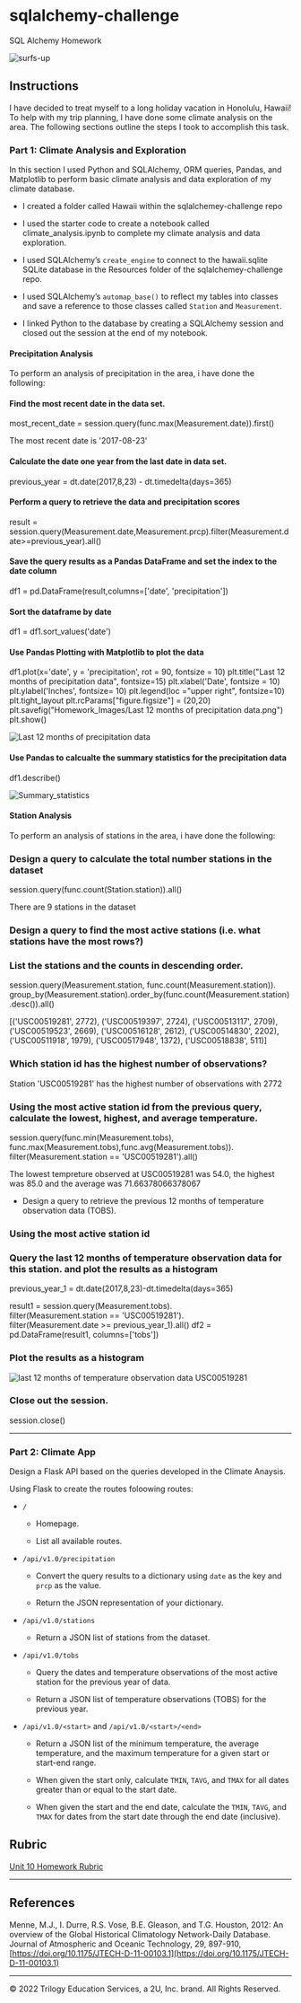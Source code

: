# sqlalchemy-challenge
SQL Alchemy Homework

![surfs-up](https://user-images.githubusercontent.com/85430216/167292209-56a1ca00-5c2b-46eb-87c7-40ce48218928.png)


## Instructions

I have decided to treat myself to a long holiday vacation in Honolulu, Hawaii! To help with my trip planning, I have done some climate analysis on the area. The following sections outline the steps I took to accomplish this task.

### Part 1: Climate Analysis and Exploration

In this section I used Python and SQLAlchemy, ORM queries, Pandas, and Matplotlib to perform basic climate analysis and data exploration of my climate database. 

* I created a folder called Hawaii within the sqlalchemey-challenge repo

* I used the starter code to create a notebook called climate_analysis.ipynb to complete my climate analysis and data exploration.

* I used SQLAlchemy’s `create_engine` to connect to the hawaii.sqlite SQLite database in the Resources folder of the sqlalchemey-challenge repo.

* I used SQLAlchemy’s `automap_base()` to reflect my tables into classes and save a reference to those classes called `Station` and `Measurement`.

* I linked Python to the database by creating a SQLAlchemy session and closed out the session at the end of my notebook.


#### Precipitation Analysis

To perform an analysis of precipitation in the area, i have done the following:

#### Find the most recent date in the data set.
most_recent_date = session.query(func.max(Measurement.date)).first()

The most recent date is '2017-08-23'

#### Calculate the date one year from the last date in data set.
previous_year = dt.date(2017,8,23) - dt.timedelta(days=365)

#### Perform a query to retrieve the data and precipitation scores
result = session.query(Measurement.date,Measurement.prcp).filter(Measurement.date>=previous_year).all()

#### Save the query results as a Pandas DataFrame and set the index to the date column
df1 = pd.DataFrame(result,columns=['date', 'precipitation'])

#### Sort the dataframe by date
df1 = df1.sort_values('date')

#### Use Pandas Plotting with Matplotlib to plot the data

df1.plot(x='date', y = 'precipitation', rot = 90, fontsize = 10)
plt.title("Last 12 months of precipitation data", fontsize=15)
plt.xlabel('Date', fontsize = 10)
plt.ylabel('Inches', fontsize= 10)
plt.legend(loc ="upper right", fontsize=10)
plt.tight_layout
plt.rcParams["figure.figsize"] = (20,20)
plt.savefig("Homework_Images/Last 12 months of precipitation data.png")
plt.show()

![Last 12 months of precipitation data](https://user-images.githubusercontent.com/85430216/167317977-c1cd74d1-9b3e-4255-84a0-5f0932a6634b.png)

#### Use Pandas to calcualte the summary statistics for the precipitation data
df1.describe()

![Summary_statistics](https://user-images.githubusercontent.com/85430216/167318036-ef57c763-1f09-43ab-a099-ffc1c775365c.PNG)


#### Station Analysis

To perform an analysis of stations in the area, i have done the following:

### Design a query to calculate the total number stations in the dataset
session.query(func.count(Station.station)).all()

There are 9 stations in the dataset

### Design a query to find the most active stations (i.e. what stations have the most rows?)
### List the stations and the counts in descending order.
session.query(Measurement.station, func.count(Measurement.station)).\
    group_by(Measurement.station).order_by(func.count(Measurement.station).desc()).all()
   
 [('USC00519281', 2772),
 ('USC00519397', 2724),
 ('USC00513117', 2709),
 ('USC00519523', 2669),
 ('USC00516128', 2612),
 ('USC00514830', 2202),
 ('USC00511918', 1979),
 ('USC00517948', 1372),
 ('USC00518838', 511)]

### Which station id has the highest number of observations?

Station 'USC00519281' has the highest number of observations with 2772

### Using the most active station id from the previous query, calculate the lowest, highest, and average temperature.
session.query(func.min(Measurement.tobs), func.max(Measurement.tobs),func.avg(Measurement.tobs)).\
    filter(Measurement.station == 'USC00519281').all()
    
The lowest tempreture observed at USC00519281 was 54.0, the highest was 85.0  and the average was 71.66378066378067


* Design a query to retrieve the previous 12 months of temperature observation data (TOBS).

### Using the most active station id
### Query the last 12 months of temperature observation data for this station. and plot the results as a histogram

previous_year_1 = dt.date(2017,8,23)-dt.timedelta(days=365)

result1 = session.query(Measurement.tobs).\
    filter(Measurement.station == 'USC00519281').\
    filter(Measurement.date >= previous_year_1).all()
df2 = pd.DataFrame(result1, columns=['tobs'])

### Plot the results as a histogram
  
![last 12 months of temperature observation data USC00519281](https://user-images.githubusercontent.com/85430216/168413181-fe5f8ca5-6212-4ecf-98de-662f60693250.png)

### Close out the session.

session.close()
- - -

### Part 2: Climate App

Design a Flask API based on the queries developed in the Climate Anaysis.

Using Flask to create the routes foloowing routes:

* `/`

    * Homepage.

    * List all available routes.

* `/api/v1.0/precipitation`

    * Convert the query results to a dictionary using `date` as the key and `prcp` as the value.

    * Return the JSON representation of your dictionary.

* `/api/v1.0/stations`

    * Return a JSON list of stations from the dataset.

* `/api/v1.0/tobs`

    * Query the dates and temperature observations of the most active station for the previous year of data.

    * Return a JSON list of temperature observations (TOBS) for the previous year.

* `/api/v1.0/<start>` and `/api/v1.0/<start>/<end>`

    * Return a JSON list of the minimum temperature, the average temperature, and the maximum temperature for a given start or start-end range.

    * When given the start only, calculate `TMIN`, `TAVG`, and `TMAX` for all dates greater than or equal to the start date.

    * When given the start and the end date, calculate the `TMIN`, `TAVG`, and `TMAX` for dates from the start date through the end date (inclusive).


## Rubric

[Unit 10 Homework Rubric](https://docs.google.com/document/d/1gT29iMF3avSvJruKpcHY4qovP5QitgXePqtjC6XESI0/edit?usp=sharing)

- - -

## References

Menne, M.J., I. Durre, R.S. Vose, B.E. Gleason, and T.G. Houston, 2012: An overview of the Global Historical Climatology Network-Daily Database. Journal of Atmospheric and Oceanic Technology, 29, 897-910, [https://doi.org/10.1175/JTECH-D-11-00103.1](https://doi.org/10.1175/JTECH-D-11-00103.1)

- - -

© 2022 Trilogy Education Services, a 2U, Inc. brand. All Rights Reserved.
